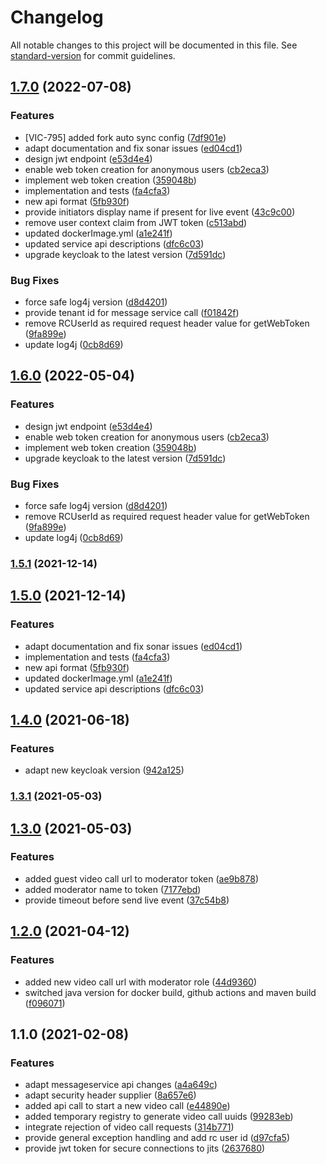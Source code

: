 # Changelog

All notable changes to this project will be documented in this file. See [standard-version](https://github.com/conventional-changelog/standard-version) for commit guidelines.

## [1.7.0](https://github.com/CaritasDeutschland/caritas-onlineBeratung-videoService/compare/v1.4.0...v1.7.0) (2022-07-08)


### Features

* [VIC-795] added fork auto sync config ([7df901e](https://github.com/CaritasDeutschland/caritas-onlineBeratung-videoService/commit/7df901e59d8e9d589779c70ecaef361deec0bd60))
* adapt documentation and fix sonar issues ([ed04cd1](https://github.com/CaritasDeutschland/caritas-onlineBeratung-videoService/commit/ed04cd1bb06bda640389214967f6c0a583dc9d77))
* design jwt endpoint ([e53d4e4](https://github.com/CaritasDeutschland/caritas-onlineBeratung-videoService/commit/e53d4e4cd2297e98daadb7d32d647fe425b06a51))
* enable web token creation for anonymous users ([cb2eca3](https://github.com/CaritasDeutschland/caritas-onlineBeratung-videoService/commit/cb2eca3a26a063fd58e2bd0a02b873d46ee113b4))
* implement web token creation ([359048b](https://github.com/CaritasDeutschland/caritas-onlineBeratung-videoService/commit/359048b34f39d4abc463aa9292f55031daaf65b5))
* implementation and tests ([fa4cfa3](https://github.com/CaritasDeutschland/caritas-onlineBeratung-videoService/commit/fa4cfa348b9d7f87152905ee37124189c646868c))
* new api format ([5fb930f](https://github.com/CaritasDeutschland/caritas-onlineBeratung-videoService/commit/5fb930fd4f0cece49019b38f8f076c8984ed8d24))
* provide initiators display name if present for live event ([43c9c00](https://github.com/CaritasDeutschland/caritas-onlineBeratung-videoService/commit/43c9c00e8a0f689191f0e662c12fb76cb88bf4a4))
* remove user context claim from JWT token ([c513abd](https://github.com/CaritasDeutschland/caritas-onlineBeratung-videoService/commit/c513abd7b8a5e157dce67566969fd6de02f5888a))
* updated dockerImage.yml ([a1e241f](https://github.com/CaritasDeutschland/caritas-onlineBeratung-videoService/commit/a1e241f49aef9d4fa24fffbfa024e704df0d757c))
* updated service api descriptions ([dfc6c03](https://github.com/CaritasDeutschland/caritas-onlineBeratung-videoService/commit/dfc6c0347313b8336cba3b29f2730fb2fe74b24c))
* upgrade keycloak to the latest version ([7d591dc](https://github.com/CaritasDeutschland/caritas-onlineBeratung-videoService/commit/7d591dc1ac1e451fe1076625911ba511e734e749))


### Bug Fixes

* force safe log4j version ([d8d4201](https://github.com/CaritasDeutschland/caritas-onlineBeratung-videoService/commit/d8d420143511bfa601d4e2bb6669c5bb48d86e38))
* provide tenant id for message service call ([f01842f](https://github.com/CaritasDeutschland/caritas-onlineBeratung-videoService/commit/f01842fe6b24d547f2322b7ca921cd083b1bb7c5))
* remove RCUserId as required request header value for getWebToken ([9fa899e](https://github.com/CaritasDeutschland/caritas-onlineBeratung-videoService/commit/9fa899eb56f84f779ce3eec6d6ff9ec346eaf34c))
* update log4j ([0cb8d69](https://github.com/CaritasDeutschland/caritas-onlineBeratung-videoService/commit/0cb8d69cce3a4994f7bd9436cc40967146b01fd6))

## [1.6.0](https://github.com/CaritasDeutschland/caritas-onlineBeratung-videoService/compare/v1.5.1...v1.6.0) (2022-05-04)


### Features

* design jwt endpoint ([e53d4e4](https://github.com/CaritasDeutschland/caritas-onlineBeratung-videoService/commit/e53d4e4cd2297e98daadb7d32d647fe425b06a51))
* enable web token creation for anonymous users ([cb2eca3](https://github.com/CaritasDeutschland/caritas-onlineBeratung-videoService/commit/cb2eca3a26a063fd58e2bd0a02b873d46ee113b4))
* implement web token creation ([359048b](https://github.com/CaritasDeutschland/caritas-onlineBeratung-videoService/commit/359048b34f39d4abc463aa9292f55031daaf65b5))
* upgrade keycloak to the latest version ([7d591dc](https://github.com/CaritasDeutschland/caritas-onlineBeratung-videoService/commit/7d591dc1ac1e451fe1076625911ba511e734e749))


### Bug Fixes

* force safe log4j version ([d8d4201](https://github.com/CaritasDeutschland/caritas-onlineBeratung-videoService/commit/d8d420143511bfa601d4e2bb6669c5bb48d86e38))
* remove RCUserId as required request header value for getWebToken ([9fa899e](https://github.com/CaritasDeutschland/caritas-onlineBeratung-videoService/commit/9fa899eb56f84f779ce3eec6d6ff9ec346eaf34c))
* update log4j ([0cb8d69](https://github.com/CaritasDeutschland/caritas-onlineBeratung-videoService/commit/0cb8d69cce3a4994f7bd9436cc40967146b01fd6))

### [1.5.1](https://github.com/CaritasDeutschland/caritas-onlineBeratung-videoService/compare/v1.5.0...v1.5.1) (2021-12-14)

## [1.5.0](https://github.com/CaritasDeutschland/caritas-onlineBeratung-videoService/compare/v1.4.0...v1.5.0) (2021-12-14)


### Features

* adapt documentation and fix sonar issues ([ed04cd1](https://github.com/CaritasDeutschland/caritas-onlineBeratung-videoService/commit/ed04cd1bb06bda640389214967f6c0a583dc9d77))
* implementation and tests ([fa4cfa3](https://github.com/CaritasDeutschland/caritas-onlineBeratung-videoService/commit/fa4cfa348b9d7f87152905ee37124189c646868c))
* new api format ([5fb930f](https://github.com/CaritasDeutschland/caritas-onlineBeratung-videoService/commit/5fb930fd4f0cece49019b38f8f076c8984ed8d24))
* updated dockerImage.yml ([a1e241f](https://github.com/CaritasDeutschland/caritas-onlineBeratung-videoService/commit/a1e241f49aef9d4fa24fffbfa024e704df0d757c))
* updated service api descriptions ([dfc6c03](https://github.com/CaritasDeutschland/caritas-onlineBeratung-videoService/commit/dfc6c0347313b8336cba3b29f2730fb2fe74b24c))

## [1.4.0](https://github.com/CaritasDeutschland/caritas-onlineBeratung-videoService/compare/v1.3.1...v1.4.0) (2021-06-18)


### Features

* adapt new keycloak version ([942a125](https://github.com/CaritasDeutschland/caritas-onlineBeratung-videoService/commit/942a125ea66f16128d20112f2e85dab3780ef2d6))

### [1.3.1](https://github.com/CaritasDeutschland/caritas-onlineBeratung-videoService/compare/v1.3.0...v1.3.1) (2021-05-03)

## [1.3.0](https://github.com/CaritasDeutschland/caritas-onlineBeratung-videoService/compare/v1.2.0...v1.3.0) (2021-05-03)


### Features

* added guest video call url to moderator token ([ae9b878](https://github.com/CaritasDeutschland/caritas-onlineBeratung-videoService/commit/ae9b8780746ca00da344f791a3f590ab50ff8a4d))
* added moderator name to token ([7177ebd](https://github.com/CaritasDeutschland/caritas-onlineBeratung-videoService/commit/7177ebd7fa61ad5aa4f9e56a0893ed3f0a76936c))
* provide timeout before send live event ([37c54b8](https://github.com/CaritasDeutschland/caritas-onlineBeratung-videoService/commit/37c54b8719a2a6f5f3ca1762276f37ae77114d05))

## [1.2.0](https://github.com/CaritasDeutschland/caritas-onlineBeratung-videoService/compare/v1.1.0...v1.2.0) (2021-04-12)


### Features

* added new video call url with moderator role ([44d9360](https://github.com/CaritasDeutschland/caritas-onlineBeratung-videoService/commit/44d936055606a3027b122b9b8607b2581592db20))
* switched java version for docker build, github actions and maven build ([f096071](https://github.com/CaritasDeutschland/caritas-onlineBeratung-videoService/commit/f096071e7ae1ef346515210b739cab981705472e))

## 1.1.0 (2021-02-08)


### Features

* adapt messageservice api changes ([a4a649c](https://github.com/CaritasDeutschland/caritas-onlineBeratung-videoService/commit/a4a649c736ae5f417821f80ca2df86454eb6c96a))
* adapt security header supplier ([8a657e6](https://github.com/CaritasDeutschland/caritas-onlineBeratung-videoService/commit/8a657e6ec0690c33017f33cc7740c90070db3e1e))
* added api call to start a new video call ([e44890e](https://github.com/CaritasDeutschland/caritas-onlineBeratung-videoService/commit/e44890e9b1479b5d5f43c2786ddaf97a9208559c))
* added temporary registry to generate video call uuids ([99283eb](https://github.com/CaritasDeutschland/caritas-onlineBeratung-videoService/commit/99283ebe92def9b0cbbfe729aed03e05e3473def))
* integrate rejection of video call requests ([314b771](https://github.com/CaritasDeutschland/caritas-onlineBeratung-videoService/commit/314b771af58bb83ba969f7ffddb4f23b4ebc1889))
* provide general exception handling and add rc user id ([d97cfa5](https://github.com/CaritasDeutschland/caritas-onlineBeratung-videoService/commit/d97cfa5222ae09ce81567f608f2d1f30bea1a4d5))
* provide jwt token for secure connections to jits ([2637680](https://github.com/CaritasDeutschland/caritas-onlineBeratung-videoService/commit/2637680ce6669f23c4c01884484c3f66c5d4dca2))
